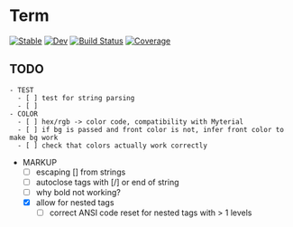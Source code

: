 # Term

[![Stable](https://img.shields.io/badge/docs-stable-blue.svg)](https://FedeClaudi.github.io/Term.jl/stable)
[![Dev](https://img.shields.io/badge/docs-dev-blue.svg)](https://FedeClaudi.github.io/Term.jl/dev)
[![Build Status](https://github.com/FedeClaudi/Term.jl/actions/workflows/CI.yml/badge.svg?branch=main)](https://github.com/FedeClaudi/Term.jl/actions/workflows/CI.yml?query=branch%3Amain)
[![Coverage](https://codecov.io/gh/FedeClaudi/Term.jl/branch/main/graph/badge.svg)](https://codecov.io/gh/FedeClaudi/Term.jl)

## TODO
    - TEST
      - [ ] test for string parsing
      - [ ] 
    - COLOR
      - [ ] hex/rgb -> color code, compatibility with Myterial
      - [ ] if bg is passed and front color is not, infer front color to make bg work
      - [ ] check that colors actually work correctly

  - MARKUP
      - [ ] escaping [] from strings
      - [ ] autoclose tags with [/] or end of string
      - [ ] why bold not working?
      - [x] allow for nested tags
        - [ ] correct ANSI code reset for nested tags with > 1 levels
